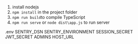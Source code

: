1. install nodejs
2. `npm install` in the project folder
3. `npm run build`to compile TypeScript
4. `npm run serve` or `node dist\app.js` to run server

.env
SENTRY_DSN
SENTRY_ENVIRONMENT
SESSION_SECRET
JWT_SECRET
ADMINS
HOST_URL